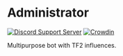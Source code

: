 # Administrator
[![Discord Support Server](https://img.shields.io/discord/445267227806138369.svg?label=support)](https://discord.gg/rTvGube)
[![Crowdin](https://d322cqt584bo4o.cloudfront.net/administrator/localized.svg)](https://crowdin.com/project/administrator)

Multipurpose bot with TF2 influences.
